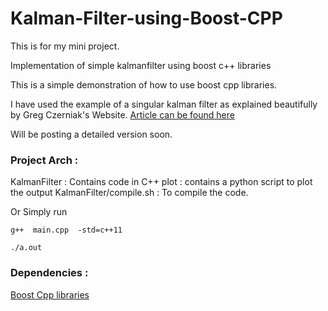 # Kalman-Filter-using-Boost-CPP

This is for my mini project.

Implementation of simple kalmanfilter using boost c++ libraries

This is a simple demonstration of how to use boost cpp libraries.

I have used the example of a singular kalman filter as explained beautifully by  Greg Czerniak's Website.
[Article can be found here](http://greg.czerniak.info/guides/kalman1/)

Will be posting a detailed version soon.

### Project Arch : 

KalmanFilter : Contains code in C++ 
plot : contains a python script to plot the output
KalmanFilter/compile.sh : To compile the code. 

Or Simply run

`g++  main.cpp  -std=c++11`

`./a.out `

### Dependencies : 
[Boost Cpp libraries](www.boost.org)


